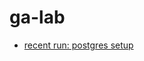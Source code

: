 # ga-lab

- [recent run: postgres setup](https://github.com/asutosh23/ga-lab/actions/runs/6874740629/job/18696972081)

